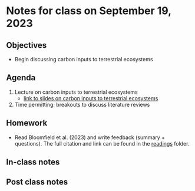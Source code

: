 # Notes for class on September 19, 2023

## Objectives
- Begin discussing carbon inputs to terrestrial ecosystems

## Agenda
1. Lecture on carbon inputs to terrestrial ecosystems
	- [link to slides on carbon inputs to terrestrial ecosystems](../lecture_slides/4_carbon_inputs.pdf)
2. Time permitting: breakouts to discuss literature reviews

## Homework
- Read Bloomfield et al. (2023) and write feedback (summary + questions). 
The full citation and link can be found in the 
[readings](../readings) folder.

## In-class notes

## Post class notes

